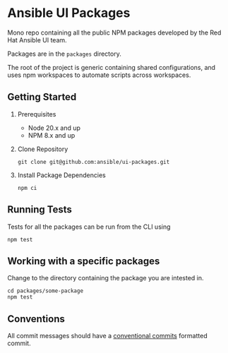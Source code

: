 # Ansible UI Packages

Mono repo containing all the public NPM packages developed by the Red Hat Ansible UI team.

Packages are in the `packages` directory.

The root of the project is generic containing shared configurations,
and uses npm workspaces to automate scripts across workspaces.

## Getting Started

1. Prerequisites

   - Node 20.x and up
   - NPM 8.x and up

2. Clone Repository

   ```
   git clone git@github.com:ansible/ui-packages.git
   ```

3. Install Package Dependencies

   ```
   npm ci
   ```

## Running Tests

Tests for all the packages can be run from the CLI using

```
npm test
```

## Working with a specific packages

Change to the directory containing the package you are intested in.

```
cd packages/some-package
npm test
```

## Conventions

All commit messages should have a [conventional commits](https://www.conventionalcommits.org/en/v1.0.0/#summary) formatted commit.